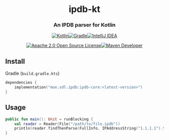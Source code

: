# <h1 align="center">ipdb-kt</h1>

<center><h3>An IPDB parser for Kotlin</h3></center>

<!--Badges-->

<p align="center">
<a href="https://kotlinlang.org"><img 
src="https://img.shields.io/badge/Kotlin-%230095D5.svg?style=for-the-badge&logo=kotlin&logoColor=white" 
alt="Kotlin"/></a><a 
href="https://gradle.org/"><img 
src="https://img.shields.io/badge/Gradle-02303A.svg?style=for-the-badge&logo=Gradle&logoColor=white" 
alt="Gradle"/></a><a 
href="https://www.jetbrains.com/idea/"><img 
src="https://img.shields.io/badge/IDEA-000000.svg?style=for-the-badge&logo=intellij-idea&logoColor=white" 
alt="IntelliJ IDEA"/></a>
</p>

<p align="center">
<a 
href="https://www.apache.org/licenses/LICENSE-2.0"><img 
src="https://img.shields.io/badge/License-Apache2.0-lightgreen?style=for-the-badge&logo=opensourceinitiative&logoColor=white" 
alt="Apache 2.0 Open Source License"/></a><a 
href="https://s01.oss.sonatype.org/content/repositories/releases/moe/sdl/ipdb/"><img 
src="https://img.shields.io/maven-central/v/moe.sdl.ipdb/ipdb-core?style=for-the-badge" 
alt="Maven Developer"/></a></p>

## Install

Gradle (`build.gradle.kts`)

```kotlin
dependencies {
    implementation("moe.sdl.ipdb:ipdb-core:<latest-version>")
}
```

## Usage

```kotlin
public fun main(): Unit = runBlocking {
    val reader = Reader(File("/path/to/file.ipdb"))
    println(reader.findThenParse(FullInfo, IPAddressString("1.1.1.1").toAddress(), "EN"))
}
```

